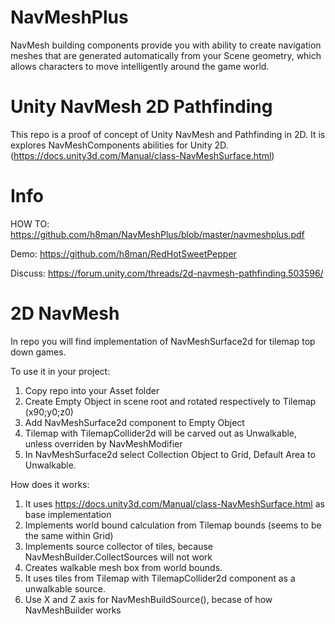 # NavMeshPlus

NavMesh building components provide you with ability to create navigation meshes that are generated automatically from your Scene
geometry, which allows characters to move intelligently around the game world.

# Unity NavMesh 2D Pathfinding 

This repo is a proof of concept of Unity NavMesh and Pathfinding in 2D. It is explores NavMeshComponents abilities for Unity 2D. (https://docs.unity3d.com/Manual/class-NavMeshSurface.html)

# Info

HOW TO: https://github.com/h8man/NavMeshPlus/blob/master/navmeshplus.pdf

Demo: https://github.com/h8man/RedHotSweetPepper

Discuss: https://forum.unity.com/threads/2d-navmesh-pathfinding.503596/

# 2D NavMesh

In repo you will find implementation of NavMeshSurface2d for tilemap top down games.

To use it in your project:

1. Copy repo into your Asset folder 
2. Create Empty Object in scene root and rotated respectively to Tilemap (x90;y0;z0)
3. Add NavMeshSurface2d component to Empty Object
4. Tilemap with TilemapCollider2d will be carved out as Unwalkable, unless overriden by NavMeshModifier 
5. In NavMeshSurface2d select Collection Object to Grid, Default Area to Unwalkable.

How does it works:

1. It uses https://docs.unity3d.com/Manual/class-NavMeshSurface.html as base implementation
2. Implements world bound calculation from Tilemap bounds (seems to be the same within Grid)
3. Implements source collector of tiles, because NavMeshBuilder.CollectSources will not work
4. Creates walkable mesh box from world bounds.
5. It uses tiles from Tilemap with TilemapCollider2d component as a unwalkable source.
6. Use X and Z axis for NavMeshBuildSource(), becase of how NavMeshBuilder works
